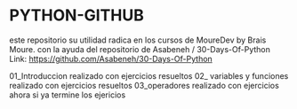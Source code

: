 # PYTHON-GITHUB
este repositorio su utilidad radica en los cursos de MoureDev by Brais Moure. con la ayuda del repositorio de Asabeneh / 30-Days-Of-Python
Link: https://github.com/Asabeneh/30-Days-Of-Python

01_Introduccion realizado con ejercicios resueltos
02_ variables y funciones realizado con ejercicios resueltos
03_operadores realizado con ejercicios ahora si ya termine los ejericios
